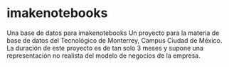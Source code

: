 # imakenotebooks
Una base de datos para imakenotebooks
Un proyecto para la materia de base de datos del Tecnológico de Monterrey, Campus Ciudad de México.
La duración de este proyecto es de tan solo 3 meses y supone una representación no realista del modelo de negocios de la empresa.
